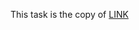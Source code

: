 This task is the copy of [LINK](https://github.com/ara2am/Competitive-programming/blob/master/informatics.mccme.ru/Изучение%20языка%20программирования/Операторы%20цикла/Оператор%20for/Условия%20задач/S.%20ГНЧЭ-1/1430.cpp)